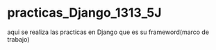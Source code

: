 # practicas_Django_1313_5J
aqui se realiza las practicas en Django que es su frameword(marco de trabajo)
